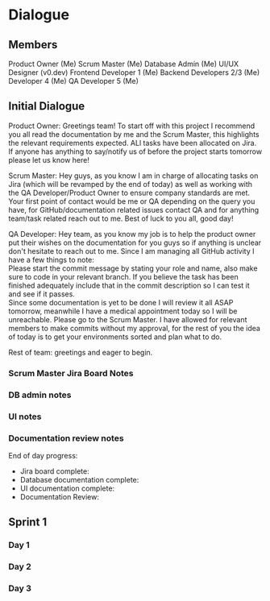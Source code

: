 # Dialogue 

## Members
Product Owner (Me)
Scrum Master (Me)
Database Admin (Me)
UI/UX Designer (v0.dev)
Frontend Developer 1 (Me)
Backend Developers 2/3 (Me)
Developer 4 (Me)
QA Developer 5 (Me)

## Initial Dialogue
Product Owner: Greetings team! To start off with this project I recommend you 
all read the documentation by me and the Scrum Master, this highlights the 
relevant requirements expected. ALl tasks have been allocated on Jira. If anyone
has anything to say/notify us of before the project starts tomorrow please let us 
know here!

Scrum Master: Hey guys, as you know I am in charge of allocating tasks on Jira (which will be revamped by the end of today) as well as working with 
the QA Developer/Product Owner to ensure company standards are met. Your first point of contact would be me or QA depending on the 
query you have, for GitHub/documentation related issues contact QA and for anything team/task related reach out to me. Best of luck to you all, good day!


QA Developer: Hey team, as you know my job is to help the product owner put their 
wishes on the documentation for you guys so if anything is unclear don't hesitate to reach out to me. Since I am managing all GitHub activity
I have a few things to note:   
Please start the commit message by stating your role and name, also make sure to code in your relevant branch. If you believe the task has been finished adequately 
include that in the commit description so I can test it and see if it passes.   
Since some documentation is yet to be done I will review it all ASAP tomorrow, meanwhile I have a medical appointment today so I will be unreachable. Please go to the Scrum Master. I have allowed for relevant members to make commits without my approval, for the rest of you the idea of today is to get your environments sorted and plan what to do. 

Rest of team: greetings and eager to begin. 
### Scrum Master Jira Board Notes

### DB admin notes 

### UI notes

### Documentation review notes


End of day progress:  
- Jira board complete: 
- Database documentation complete: 
- UI documentation complete: 
- Documentation Review: 

## Sprint 1
### Day 1 
### Day 2
### Day 3